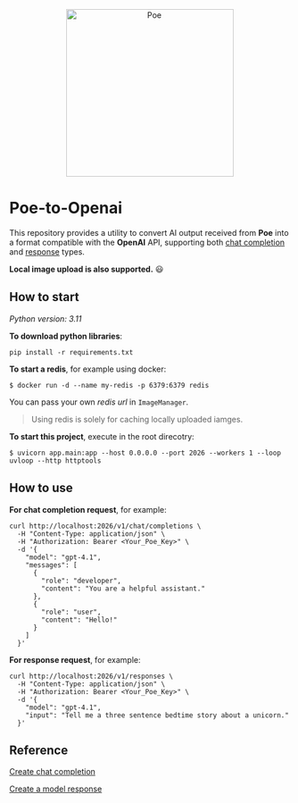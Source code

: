 <div align="center">
  <img src="https://i.imgur.com/VU5TOfr.png" alt="Poe" height="300">
</div>

# Poe-to-Openai

This repository provides a utility to convert AI output received from **Poe** into a format compatible with the **OpenAI** API, supporting both [chat completion](https://platform.openai.com/docs/api-reference/chat/create) and [response](https://platform.openai.com/docs/api-reference/responses/create) types.

**Local image upload is also supported.** 😃

## How to start

*Python version: 3.11*

**To download python libraries**:

```
pip install -r requirements.txt
``` 

**To start a redis**, for example using docker:

```shell
$ docker run -d --name my-redis -p 6379:6379 redis

```

You can pass your own *redis url* in `ImageManager`.

> Using redis is solely for caching locally uploaded iamges.


**To start this project**, execute in the root direcotry:

```shell
$ uvicorn app.main:app --host 0.0.0.0 --port 2026 --workers 1 --loop uvloop --http httptools
```

## How to use

**For chat completion request**, for example:

```shell
curl http://localhost:2026/v1/chat/completions \
  -H "Content-Type: application/json" \
  -H "Authorization: Bearer <Your_Poe_Key>" \
  -d '{
    "model": "gpt-4.1",
    "messages": [
      {
        "role": "developer",
        "content": "You are a helpful assistant."
      },
      {
        "role": "user",
        "content": "Hello!"
      }
    ]
  }'
```

**For response request**, for example:

```shell
curl http://localhost:2026/v1/responses \
  -H "Content-Type: application/json" \
  -H "Authorization: Bearer <Your_Poe_Key>" \
  -d '{
    "model": "gpt-4.1",
    "input": "Tell me a three sentence bedtime story about a unicorn."
  }'
```

## Reference

[Create chat completion](https://platform.openai.com/docs/api-reference/chat/create)

[Create a model response](https://platform.openai.com/docs/api-reference/responses/create)
